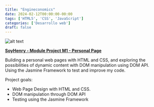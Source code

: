 ```yaml
---
title: "Engineconomics"
date: 2024-02-12T00:00:00-00:00
tags: ['HTML5', 'CSS', 'JavaScript']
categories: ['Desarrollo web']
draft: false
---
```



 ![alt text](/images/soyhenry/M1.jpg)

[**SoyHenry - Module Project M1 - Personal Page**](https://github.com/tiagogiraldo/SoyHenry_PM1-Personal_Page) 

Building a personal web pages with HTML and CSS, and exploring the possibilities of dynamic content with DOM manipulation using DOM API. Using the Jasmine Framework to test and improve my code.

Project goals:

 - Web Page Design with HTML and CSS.
 - DOM manipulation through DOM API
 - Testing using the Jasmine Framework
